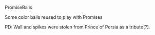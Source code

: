 
PromiseBalls

Some color balls reused to play with Promises

PD: Wall and spikes were stolen from Prince of Persia as a tribute(?).
